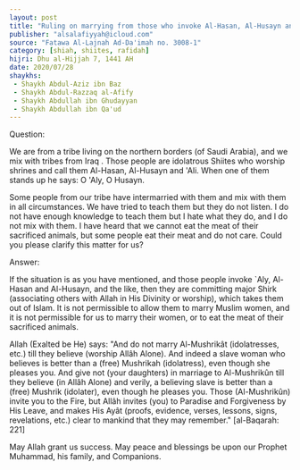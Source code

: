 ```yaml
---
layout: post
title: "Ruling on marrying from those who invoke Al-Hasan, Al-Husayn and 'Aly apart from Allah"
publisher: "alsalafiyyah@icloud.com"
source: "Fatawa Al-Lajnah Ad-Da'imah no. 3008-1"
category: [shiah, shiites, rafidah]
hijri: Dhu al-Hijjah 7, 1441 AH
date: 2020/07/28
shaykhs: 
 - Shaykh Abdul-Aziz ibn Baz
 - Shaykh Abdul-Razzaq al-Afify
 - Shaykh Abdullah ibn Ghudayyan
 - Shaykh Abdullah ibn Qa'ud
---
```


Question: 

We are from a tribe living on the northern borders (of Saudi Arabia), and we mix with tribes from Iraq . Those people are idolatrous Shiites who worship shrines and call them Al-Hasan, Al-Husayn and 'Ali. When one of them stands up he says: O 'Aly, O Husayn. 

Some people from our tribe have intermarried with them and mix with them in all circumstances. We have tried to teach them but they do not listen. I do not have enough knowledge to teach them but I hate what they do, and I do not mix with them. I have heard that we cannot eat the meat of their sacrificed animals, but some people eat their meat and do not care. Could you please clarify this matter for us?

Answer:

If the situation is as you have mentioned, and those people invoke `Aly, Al-Hasan and Al-Husayn, and the like, then they are committing major Shirk (associating others with Allah in His Divinity or worship), which takes them out of Islam. It is not permissible to allow them to marry Muslim women, and it is not permissible for us to marry their women, or to eat the meat of their sacrificed animals. 

Allah (Exalted be He) says: "And do not marry Al-Mushrikât (idolatresses, etc.) till they believe (worship Allâh Alone). And indeed a slave woman who believes is better than a (free) Mushrikah (idolatress), even though she pleases you. And give not (your daughters) in marriage to Al-Mushrikûn till they believe (in Allâh Alone) and verily, a believing slave is better than a (free) Mushrik (idolater), even though he pleases you. Those (Al-Mushrikûn) invite you to the Fire, but Allâh invites (you) to Paradise and Forgiveness by His Leave, and makes His Ayât (proofs, evidence, verses, lessons, signs, revelations, etc.) clear to mankind that they may remember." [al-Baqarah: 221]

May Allah grant us success. May peace and blessings be upon our Prophet Muhammad, his family, and Companions.


